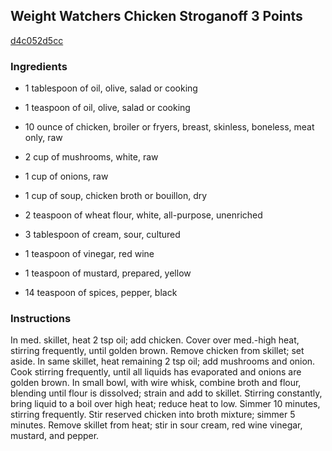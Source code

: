 ## Weight Watchers Chicken Stroganoff 3 Points

[d4c052d5cc](http://www.food.com/recipe/weight-watchers-chicken-stroganoff-3-points-408981)

### Ingredients

 - 1 tablespoon of oil, olive, salad or cooking

 - 1 teaspoon of oil, olive, salad or cooking

 - 10 ounce of chicken, broiler or fryers, breast, skinless, boneless, meat only, raw

 - 2 cup of mushrooms, white, raw

 - 1 cup of onions, raw

 - 1 cup of soup, chicken broth or bouillon, dry

 - 2 teaspoon of wheat flour, white, all-purpose, unenriched

 - 3 tablespoon of cream, sour, cultured

 - 1 teaspoon of vinegar, red wine

 - 1 teaspoon of mustard, prepared, yellow

 - 14 teaspoon of spices, pepper, black

### Instructions

In med. skillet, heat 2 tsp oil; add chicken. Cover over med.-high heat, stirring frequently, until golden brown. Remove chicken from skillet; set aside. In same skillet, heat remaining 2 tsp oil; add mushrooms and onion. Cook stirring frequently, until all liquids has evaporated and onions are golden brown. In small bowl, with wire whisk, combine broth and flour, blending until flour is dissolved; strain and add to skillet. Stirring constantly, bring liquid to a boil over high heat; reduce heat to low. Simmer 10 minutes, stirring frequently. Stir reserved chicken into broth mixture; simmer 5 minutes. Remove skillet from heat; stir in sour cream, red wine vinegar, mustard, and pepper.